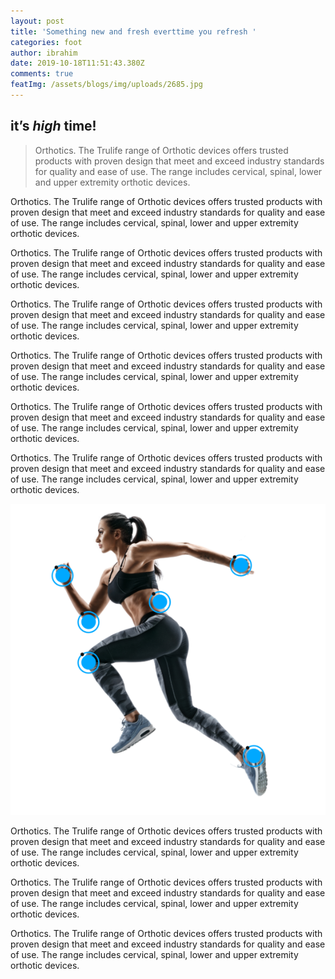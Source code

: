 ```yaml
---
layout: post
title: 'Something new and fresh everttime you refresh '
categories: foot
author: ibrahim
date: 2019-10-18T11:51:43.380Z
comments: true
featImg: /assets/blogs/img/uploads/2685.jpg
---
```

## it’s _high_ time!

> Orthotics. The Trulife range of Orthotic devices offers trusted products with proven design that meet and exceed industry standards for quality and ease of use. The range includes cervical, spinal, lower and upper extremity orthotic devices.

Orthotics. The Trulife range of Orthotic devices offers trusted products with proven design that meet and exceed industry standards for quality and ease of use. The range includes cervical, spinal, lower and upper extremity orthotic devices.

Orthotics. The Trulife range of Orthotic devices offers trusted products with proven design that meet and exceed industry standards for quality and ease of use. The range includes cervical, spinal, lower and upper extremity orthotic devices.

Orthotics. The Trulife range of Orthotic devices offers trusted products with proven design that meet and exceed industry standards for quality and ease of use. The range includes cervical, spinal, lower and upper extremity orthotic devices.

Orthotics. The Trulife range of Orthotic devices offers trusted products with proven design that meet and exceed industry standards for quality and ease of use. The range includes cervical, spinal, lower and upper extremity orthotic devices.

Orthotics. The Trulife range of Orthotic devices offers trusted products with proven design that meet and exceed industry standards for quality and ease of use. The range includes cervical, spinal, lower and upper extremity orthotic devices.

Orthotics. The Trulife range of Orthotic devices offers trusted products with proven design that meet and exceed industry standards for quality and ease of use. The range includes cervical, spinal, lower and upper extremity orthotic devices.

![something](/assets/blogs/img/uploads/capture.png)

Orthotics. The Trulife range of Orthotic devices offers trusted products with proven design that meet and exceed industry standards for quality and ease of use. The range includes cervical, spinal, lower and upper extremity orthotic devices.

Orthotics. The Trulife range of Orthotic devices offers trusted products with proven design that meet and exceed industry standards for quality and ease of use. The range includes cervical, spinal, lower and upper extremity orthotic devices.

Orthotics. The Trulife range of Orthotic devices offers trusted products with proven design that meet and exceed industry standards for quality and ease of use. The range includes cervical, spinal, lower and upper extremity orthotic devices.
